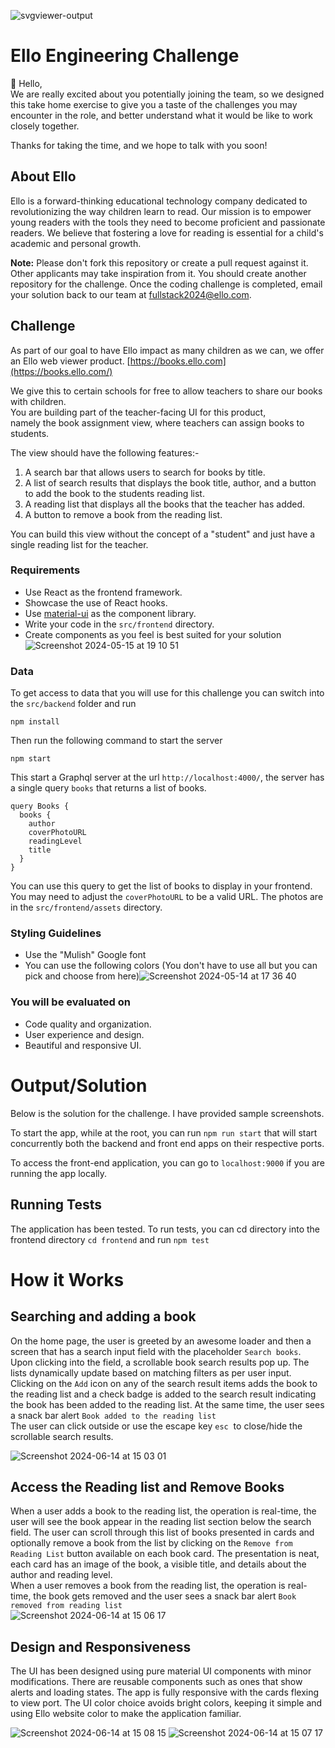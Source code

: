![svgviewer-output](https://github.com/ElloTechnology/backend_takehome/assets/3518127/561bc8d4-bffc-4360-b9ea-61e876bcec93)

# Ello Engineering Challenge

👋 Hello,  
We are really excited about you potentially joining the team, so we designed this take home exercise to give you a taste of the challenges you may encounter in the role, and better understand what it would be like to work closely together.

Thanks for taking the time, and we hope to talk with you soon!

## About Ello

Ello is a forward-thinking educational technology company dedicated to revolutionizing the way children learn to read. Our mission is to empower young readers with the tools they need to become proficient and passionate readers. We believe that fostering a love for reading is essential for a child's academic and personal growth.

**Note:** Please don't fork this repository or create a pull request against it. Other applicants may take inspiration from it. You should create another repository for the challenge. Once the coding challenge is completed, email your solution back to our team at [fullstack2024@ello.com](mailto:fullstack2024@ello.com).

## Challenge

As part of our goal to have Ello impact as many children as we can, we offer an Ello web viewer product. [https://books.ello.com](https://books.ello.com/)

We give this to certain schools for free to allow teachers to share our books with children.  
You are building part of the teacher-facing UI for this product,  
namely the book assignment view, where teachers can assign books to students.

The view should have the following features:-

1.  A search bar that allows users to search for books by title.
2.  A list of search results that displays the book title, author, and a button to add the book to the students reading list.
3.  A reading list that displays all the books that the teacher has added.
4.  A button to remove a book from the reading list.

You can build this view without the concept of a "student" and just have a single reading list for the teacher.

### Requirements

- Use React as the frontend framework.
- Showcase the use of React hooks.
- Use [material-ui](https://mui.com/material-ui/) as the component library.
- Write your code in the `src/frontend` directory.
- Create components as you feel is best suited for your solution![Screenshot 2024-05-15 at 19 10 51](https://github.com/ElloTechnology/fullstack-take-home-test/assets/3518127/bc3eb7f7-489f-4304-93f4-032bbbd38c58)

### Data

To get access to data that you will use for this challenge you can switch into the `src/backend` folder and run

```
npm install
```

Then run the following command to start the server

```
npm start
```

This start a Graphql server at the url `http://localhost:4000/`, the server has a single query `books` that returns a list of books.

```
query Books {
  books {
    author
    coverPhotoURL
    readingLevel
    title
  }
}
```

You can use this query to get the list of books to display in your frontend. You may need to adjust the `coverPhotoURL` to be a valid URL. The photos are in the `src/frontend/assets` directory.

### Styling Guidelines

- Use the "Mulish" Google font
- You can use the following colors (You don't have to use all but you can pick and choose from here)![Screenshot 2024-05-14 at 17 36 40](https://github.com/ElloTechnology/fullstack-take-home-test/assets/3518127/15922f8f-a7c7-4033-8405-76988e95afb3)

### You will be evaluated on

- Code quality and organization.
- User experience and design.
- Beautiful and responsive UI.

# Output/Solution

Below is the solution for the challenge. I have provided sample screenshots.

To start the app, while at the root, you can run `npm run start` that will start concurrently both the backend and front end apps on their respective ports.

To access the front-end application, you can go to `localhost:9000` if you are running the app locally.

## Running Tests

The application has been tested. To run tests, you can cd directory into the frontend directory `cd frontend` and run `npm test`

# How it Works

## Searching and adding a book

On the home page, the user is greeted by an awesome loader and then a screen that has a search input field with the placeholder `Search books`. Upon clicking into the field, a scrollable book search results pop up. The lists dynamically update based on matching filters as per user input. Clicking on the `Add` icon on any of the search result items adds the book to the reading list and a check badge is added to the search result indicating the book has been added to the reading list. At the same time, the user sees a snack bar alert `Book added to the reading list`  
The user can click outside or use the escape key `esc`  to close/hide the scrollable search results.

![Screenshot 2024-06-14 at 15 03 01](https://github.com/Mutuba/Booklist-assignment/assets/39365725/c83cf42f-92f5-4e5a-b3f8-fa0f3f72d2ac)

## Access the Reading list and Remove Books

When a user adds a book to the reading list, the operation is real-time, the user will see the book appear in the reading list section below the search field. The user can scroll through this list of books presented in cards and optionally remove a book from the list by clicking on the `Remove from Reading List` button available on each book card. The presentation is neat, each card has an image of the book, a visible title, and details about the author and reading level.  
When a user removes a book from the reading list, the operation is real-time, the book gets removed and the user sees a snack bar alert `Book removed from reading list`  
![Screenshot 2024-06-14 at 15 06 17](https://github.com/Mutuba/Booklist-assignment/assets/39365725/f49b7e4d-ee01-4c9d-b203-c8090285ae39)

## Design and Responsiveness

The UI has been designed using pure material UI components with minor modifications. There are reusable components such as ones that show alerts and loading states. The app is fully responsive with the cards flexing to view port. The UI color choice avoids bright colors, keeping it simple and using Ello website color to make the application familiar.

![Screenshot 2024-06-14 at 15 08 15](https://github.com/Mutuba/Booklist-assignment/assets/39365725/a88059b8-284d-4e68-9716-1dbe288ba1d3) ![Screenshot 2024-06-14 at 15 07 17](https://github.com/Mutuba/Booklist-assignment/assets/39365725/1e224857-8114-4974-b292-8cbd83e9fafa)
